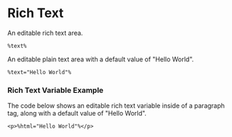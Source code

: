 # Rich Text

An editable rich text area.

```
%text%
```

An editable plain text area with a default value of "Hello World".

```
%text="Hello World"%
```

### Rich Text Variable Example

The code below shows an editable rich text variable inside of a paragraph tag, along with a default value of "Hello World".

```
<p>%html="Hello World"%</p>
```

